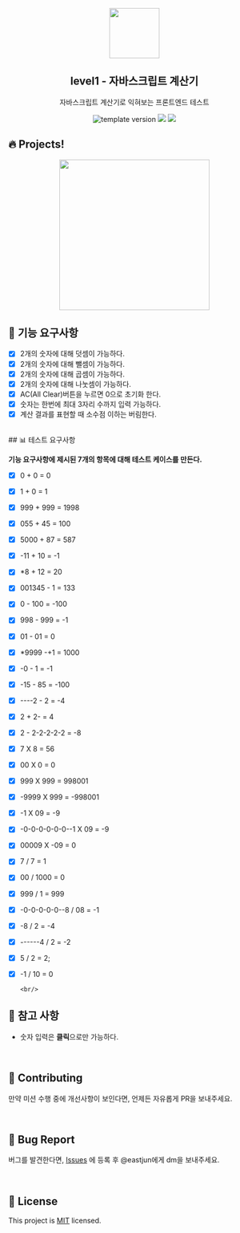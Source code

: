 <p align="middle" >
  <img width="100px;" src="https://github.com/woowacourse/javascript-calculator/blob/main/src/images/calculator.png?raw=true"/>
</p>
<h2 align="middle">level1 - 자바스크립트 계산기</h2>
<p align="middle">자바스크립트 계산기로 익혀보는 프론트엔드 테스트</p>
<p align="middle">
<img src="https://img.shields.io/badge/version-1.0.0-blue?style=flat-square" alt="template version"/>
<img src="https://img.shields.io/badge/language-html-blue.svg?style=flat-square"/>
<a href="https://github.com/daybrush/moveable/blob/master/LICENSE" target="_blank">
  <img src="https://img.shields.io/github/license/daybrush/moveable.svg?style=flat-square&label=license&color=08CE5D"/>
  </a>
</p>

## 🔥 Projects!

<p align="middle">
  <img width="300" src="https://techcourse-storage.s3.ap-northeast-2.amazonaws.com/805329299a1a43c4850c410a545caf24">
</p>

## 🎯 기능 요구사항

- [x] 2개의 숫자에 대해 덧셈이 가능하다.
- [x] 2개의 숫자에 대해 뺄셈이 가능하다.
- [x] 2개의 숫자에 대해 곱셈이 가능하다.
- [x] 2개의 숫자에 대해 나눗셈이 가능하다.
- [x] AC(All Clear)버튼을 누르면 0으로 초기화 한다.
- [x] 숫자는 한번에 최대 3자리 수까지 입력 가능하다.
- [x] 계산 결과를 표현할 때 소수점 이하는 버림한다.

<br/>
## 📊 테스트 요구사항

**기능 요구사항에 제시된 7개의 항목에 대해 테스트 케이스를 만든다.**

- [x] 0 + 0 = 0
- [x] 1 + 0 = 1
- [x] 999 + 999 = 1998
- [x] 055 + 45 = 100
- [x] 5000 + 87 = 587
- [x] -11 + 10 = -1
- [x] \*8 + 12 = 20

- [x] 001345 - 1 = 133
- [x] 0 - 100 = -100
- [x] 998 - 999 = -1
- [x] 01 - 01 = 0
- [x] \*9999 -+1 = 1000
- [x] -0 - 1 = -1
- [x] -15 - 85 = -100
- [x] ----2 - 2 = -4
- [x] 2 + 2- = 4
- [x] 2 - 2-2-2-2-2 = -8

- [x] 7 X 8 = 56
- [x] 00 X 0 = 0
- [x] 999 X 999 = 998001
- [x] -9999 X 999 = -998001
- [x] -1 X 09 = -9
- [x] -0-0-0-0-0-0--1 X 09 = -9
- [x] 00009 X -09 = 0

- [x] 7 / 7 = 1
- [x] 00 / 1000 = 0
- [x] 999 / 1 = 999
- [x] -0-0-0-0-0--8 / 08 = -1
- [x] -8 / 2 = -4
- [x] ------4 / 2 = -2
- [x] 5 / 2 = 2;
- [x] -1 / 10 = 0

      <br/>

## 📄 참고 사항

- 숫자 입력은 **클릭**으로만 가능하다.

<br/>

## 👏 Contributing

만약 미션 수행 중에 개선사항이 보인다면, 언제든 자유롭게 PR을 보내주세요.

<br/>

## 🐞 Bug Report

버그를 발견한다면, [Issues](https://github.com/woowacourse/javascript-calculator/issues) 에 등록 후 @eastjun에게 dm을 보내주세요.

<br/>

## 📝 License

This project is [MIT](https://github.com/woowacourse/javascript-calculator/blob/master/LICENSE) licensed.

